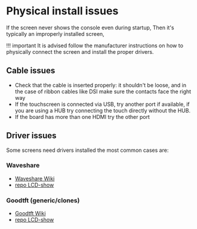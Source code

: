 # Physical install issues

If the screen never shows the console even during startup, Then it's typically an improperly installed screen,

!!! important
    It is advised follow the manufacturer instructions on how to physically connect the screen and install the proper drivers.

## Cable issues

* Check that the cable is inserted properly:
it shouldn't be loose, and in the case of ribbon cables like DSI make sure the contacts face the right way
* If the touchscreen is connected via USB, try another port if available,
  if you are using a HUB try connecting the touch directly without the HUB.
* If the board has more than one HDMI try the other port

## Driver issues

Some screens need drivers installed the most common cases are:

### Waveshare
* [Waveshare Wiki](https://www.waveshare.com/wiki)
* [repo LCD-show](https://github.com/waveshare/LCD-show)

### Goodtft (generic/clones)
* [Goodtft Wiki](http://www.lcdwiki.com)
* [repo LCD-show](https://github.com/goodtft/LCD-show)
